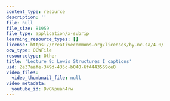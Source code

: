 ```yaml
---
content_type: resource
description: ''
file: null
file_size: 81959
file_type: application/x-subrip
learning_resource_types: []
license: https://creativecommons.org/licenses/by-nc-sa/4.0/
ocw_type: OCWFile
resourcetype: Other
title: 'Lecture 9: Lewis Structures I captions'
uid: 2e37aafe-349d-435c-b040-6f4443569ce0
video_files:
  video_thumbnail_file: null
video_metadata:
  youtube_id: DvGNpuan4rw
---
```

